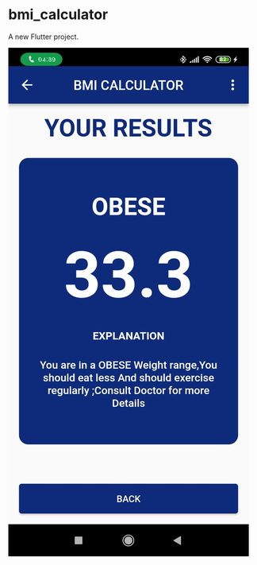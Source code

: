 # bmi_calculator

A new Flutter project.

<img src="https://github.com/G-Nanda/BMI_Calculator/blob/main/Screenshots/Screenshot1.jpg">
